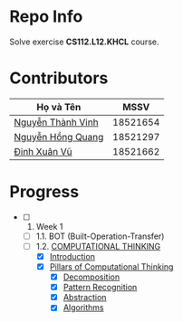# Repo Info
Solve exercise **CS112.L12.KHCL** course.
# Contributors
| Họ và Tên                                             | MSSV     |
|-------------------------------------------------------|----------|
| [Nguyễn Thành Vinh](https://github.com/VinhDevNguyen) | 18521654 |
| [Nguyễn Hồng Quang](https://github.com/Dokkaebi00)    | 18521297 |
| [Đinh Xuân Vũ](https://github.com/dxv2k)              | 18521662 |
# Progress
* [ ] 1. Week 1
  * [ ] 1.1. BOT (Built-Operation-Transfer)
  * [ ] 1.2. [COMPUTATIONAL THINKING](./Week1/Computational%20Thinking/README.md)
    * [x] [Introduction](./Week1/Computational%20Thinking/README.md#introduction)
    * [x] [Pillars of Computational Thinking](Week1/Computational%20Thinking/README.md#pillars-of-computational-thinking)
      * [x] [Decomposition](Week1/Computational%20Thinking/README.md#decomposition)
      * [x] [Pattern Recognition](Week1/Computational%20Thinking/README.md#pattern-recognition)
      * [x] [Abstraction](Week1/Computational%20Thinking/README.md#abstraction)
      * [x] [Algorithms](Week1/Computational%20Thinking/README.md#algorithms)
